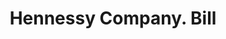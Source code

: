 ---
doi: 10.7916/D8TQ7CNF
date_other: '1910'
date_other_textual: 1910-1919
form: printed ephemera
genre:
- Invoices
name:
- Hennessy Company
object_in_context_url: https://biggert.cul.columbia.edu/items/view/ave_biggert_00736
subject_hierarchical_geographic:
- Butte, Montana, United States
subject_name:
- Hennessy Company
title: Hennessy Company. Bill
sort_title: Hennessy Company. Bill
call_number: ave_biggert_00736
coordinates:
- 46.006388888888885,-112.52972222222222
pid: ave_biggert_00736
identifiers: ave_biggert_00736
thumbnail: https://derivativo-2.library.columbia.edu/iiif/2/ldpd:345377/full/!256,256/0/native.jpg
permalink: "/items/ave_biggert_00736/"
layout: iiif-image-page
---